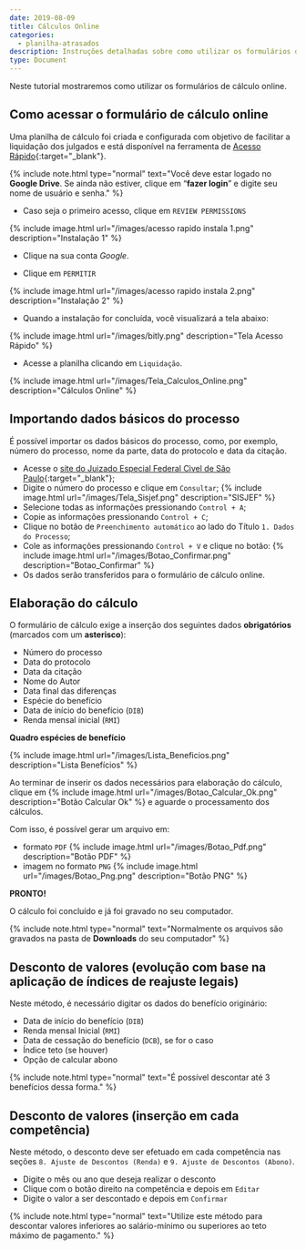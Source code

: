 ```yaml
---
date: 2019-08-09
title: Cálculos Online
categories:
  - planilha-atrasados
description: Instruções detalhadas sobre como utilizar os formulários de cálculo online.
type: Document
---
```

Neste tutorial mostraremos como utilizar os formulários de cálculo online.


## Como acessar o formulário de cálculo online

Uma planilha de cálculo foi criada e configurada com objetivo de facilitar a liquidação dos julgados e está disponível na ferramenta de [Acesso Rápido](http://bit.ly/contadoria){:target="_blank"}.

{% include note.html type="normal" text="Você deve estar logado no <b>Google Drive</b>. Se ainda não estiver, clique em “<b>fazer login</b>” e digite seu nome de usuário e senha." %}

+ Caso seja o primeiro acesso, clique em `REVIEW PERMISSIONS`

{% include image.html url="/images/acesso rapido instala 1.png" description="Instalação 1" %}

+ Clique na sua conta *Google*.

+ Clique em `PERMITIR`

{% include image.html url="/images/acesso rapido instala 2.png" description="Instalação 2" %}

+ Quando a instalação for concluída, você visualizará a tela abaixo: 

{% include image.html url="/images/bitly.png" description="Tela Acesso Rápido" %}

+ Acesse a planilha clicando em `Liquidação`.

{% include image.html url="/images/Tela_Calculos_Online.png" description="Cálculos Online" %}



## Importando dados básicos do processo

É possível importar os dados básicos do processo, como, por exemplo, número do processo, nome da parte, data do protocolo e data da citação.

+ Acesse o [site do Juizado Especial Federal Cìvel de São Paulo](http://jef.trf3.jus.br/){:target="_blank"};
+ Digite o número do processo e clique em `Consultar`;
{% include image.html url="/images/Tela_Sisjef.png" description="SISJEF" %}
+ Selecione todas as informações pressionando `Control + A`;
+ Copie as informações pressionando `Control + C`;
+ Clique no botão de `Preenchimento automático` ao lado do Título `1. Dados do Processo`;
+ Cole as informações pressionando `Control + V` e clique no botão: {% include image.html url="/images/Botao_Confirmar.png" description="Botao_Confirmar" %}
+ Os dados serão transferidos para o formulário de cálculo online.

## Elaboração do cálculo

O formulário de cálculo exige a inserção dos seguintes dados **obrigatórios** (marcados com um **asterisco**):
+ Número do processo
+ Data do protocolo
+ Data da citação
+ Nome do Autor
+ Data final das diferenças
+ Espécie do benefício
+ Data de início do benefício (`DIB`)
+ Renda mensal inicial (`RMI`)


**Quadro espécies de benefício**

{% include image.html url="/images/Lista_Beneficios.png" description="Lista Benefícios" %}

Ao terminar de inserir os dados necessários para elaboração do cálculo, clique em {% include image.html url="/images/Botao_Calcular_Ok.png" description="Botão Calcular Ok" %} e aguarde o processamento dos cálculos.

Com isso, é possível gerar um arquivo em:
+ formato `PDF` {% include image.html url="/images/Botao_Pdf.png" description="Botão PDF" %}
+ imagem no formato `PNG` {% include image.html url="/images/Botao_Png.png" description="Botão PNG" %}

**PRONTO!**

O cálculo foi concluído e já foi gravado no seu computador.

{% include note.html type="normal" text="Normalmente os arquivos são gravados na pasta de <b>Downloads</b> do seu computador" %}

## Desconto de valores (evolução com base na aplicação de índices de reajuste legais)

Neste método, é necessário digitar os dados do benefício originário: 
+ Data de início do benefício (`DIB`)
+ Renda mensal Inicial (`RMI`)
+ Data de cessação do benefício (`DCB`), se for o caso
+ Índice teto (se houver)
+ Opção de calcular abono

{% include note.html type="normal" text="É possível descontar até 3 benefícios dessa forma." %}

## Desconto de valores (inserção em cada competência)

Neste método, o desconto deve ser efetuado em cada competência nas seções `8. Ajuste de Descontos (Renda)` e `9. Ajuste de Descontos (Abono)`.
+ Digite o mês ou ano que deseja realizar o desconto
+ Clique com o botão direito na competência e depois em `Editar`
+ Digite o valor a ser descontado e depois em `Confirmar`

{% include note.html type="normal" text="Utilize este método para descontar valores inferiores ao salário-mínimo ou superiores ao teto máximo de pagamento." %}
